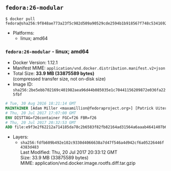 ## `fedora:26-modular`

```console
$ docker pull fedora@sha256:9f848ae773a23f5c982d509a90529cde2594b1b918567f748c5341692db0401a
```

-	Platforms:
	-	linux; amd64

### `fedora:26-modular` - linux; amd64

-	Docker Version: 1.12.1
-	Manifest MIME: `application/vnd.docker.distribution.manifest.v2+json`
-	Total Size: **33.9 MB (33875589 bytes)**  
	(compressed transfer size, not on-disk size)
-	Image ID: `sha256:2be5ebb702169c401982aea96d44b085035e1c70441156209872e036fa225fbf`

```dockerfile
# Tue, 30 Aug 2016 18:21:14 GMT
MAINTAINER [Adam Miller <maxamillion@fedoraproject.org>] [Patrick Uiterwijk <patrick@puiterwijk.org>]
# Thu, 20 Jul 2017 17:07:00 GMT
ENV DISTTAG=f26container FGC=f26 FBR=f26
# Thu, 20 Jul 2017 20:32:53 GMT
ADD file:e9f3e2f62212a714185da78c2b6583f82fb82164ad31564a6aaab4641407b610 in / 
```

-	Layers:
	-	`sha256:fdfb609b492e102c9330d4066638a7d47f546a4d942cf6a05226446f4383d483`  
		Last Modified: Thu, 20 Jul 2017 20:33:12 GMT  
		Size: 33.9 MB (33875589 bytes)  
		MIME: application/vnd.docker.image.rootfs.diff.tar.gzip
